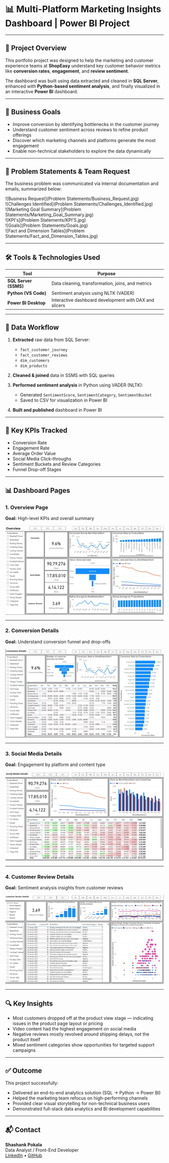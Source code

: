 # 📊 Multi-Platform Marketing Insights Dashboard | Power BI Project

---

## 🧠 Project Overview

This portfolio project was designed to help the marketing and customer experience teams at **ShopEasy** understand key customer behavior metrics like **conversion rates**, **engagement**, and **review sentiment**.

The dashboard was built using data extracted and cleaned in **SQL Server**, enhanced with **Python-based sentiment analysis**, and finally visualized in an interactive **Power BI** dashboard.

---

## 🎯 Business Goals

- Improve conversion by identifying bottlenecks in the customer journey  
- Understand customer sentiment across reviews to refine product offerings  
- Discover which marketing channels and platforms generate the most engagement  
- Enable non-technical stakeholders to explore the data dynamically  

---

## 🧩 Problem Statements & Team Request

The business problem was communicated via internal documentation and emails, summarized below:

![Business Request](Problem Statements/Business_Request.jpg)  
![Challenges Identified](Problem Statements/Challenges_Identified.jpg)  
![Marketing Goal Summary](Problem Statements/Marketing_Goal_Summary.jpg)  
![KPI's](Problem Statements/KPI'S.jpg)  
![Goals](Problem Statements/Goals.jpg)  
![Fact and Dimension Tables](Problem Statements/Fact_and_Dimension_Tables.jpg)  

---

## 🛠 Tools & Technologies Used

| Tool                | Purpose                                                        |
|---------------------|----------------------------------------------------------------|
| **SQL Server (SSMS)** | Data cleaning, transformation, joins, and metrics             |
| **Python (VS Code)**  | Sentiment analysis using NLTK (VADER)                         |
| **Power BI Desktop**  | Interactive dashboard development with DAX and slicers        |

---

## 📁 Data Workflow

1. **Extracted** raw data from SQL Server:
   - `fact_customer_journey`
   - `fact_customer_reviews`
   - `dim_customers`
   - `dim_products`

2. **Cleaned & joined** data in SSMS with SQL queries

3. **Performed sentiment analysis** in Python using VADER (NLTK):
   - Generated `SentimentScore`, `SentimentCategory`, `SentimentBucket`
   - Saved to CSV for visualization in Power BI

4. **Built and published** dashboard in Power BI

---

## 🧮 Key KPIs Tracked

- Conversion Rate  
- Engagement Rate  
- Average Order Value  
- Social Media Click-throughs  
- Sentiment Buckets and Review Categories  
- Funnel Drop-off Stages  

---

## 📊 Dashboard Pages

### 1. **Overview Page**
**Goal:** High-level KPIs and overall summary

![Overview Page](Images/Overview_Page.jpg)

---

### 2. **Conversion Details**
**Goal:** Understand conversion funnel and drop-offs

![Conversion Details](Images/Conversion_Details.jpg)

---

### 3. **Social Media Details**
**Goal:** Engagement by platform and content type

![Social Media Details](Images/Social_Media_Details.jpg)

---

### 4. **Customer Review Details**
**Goal:** Sentiment analysis insights from customer reviews

![Customer Review Details](Images/Customer_Review_Details.jpg)

---

## 🔍 Key Insights

- Most customers dropped off at the product view stage — indicating issues in the product page layout or pricing  
- Video content had the highest engagement on social media  
- Negative reviews mostly revolved around shipping delays, not the product itself  
- Mixed sentiment categories show opportunities for targeted support campaigns  

---

## ✅ Outcome

This project successfully:

- Delivered an end-to-end analytics solution (SQL → Python → Power BI)  
- Helped the marketing team refocus on high-performing channels  
- Provided clear visual storytelling for non-technical business users  
- Demonstrated full-stack data analytics and BI development capabilities  

---

## 📬 Contact

**Shashank Pokala**  
Data Analyst / Front-End Developer  
[LinkedIn](https://www.linkedin.com/in/shashank-r-pokala/) • [GitHub](https://github.com/Sha1Pokala)
